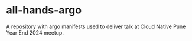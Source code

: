 # all-hands-argo
A repository with argo manifests used to deliver talk at Cloud Native Pune Year End 2024 meetup.
